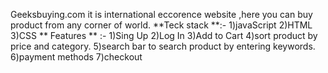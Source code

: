 Geeksbuying.com it is international eccorence website ,here you can buy product from any corner of world.
**Teck stack **:- 1)javaScript
                  2)HTML
                  3)CSS
 ** Features ** :- 1)Sing Up
                    2)Log In
                    3)Add to Cart
                    4)sort product by price and category.
                    5)search bar to search product by entering keywords.
                    6)payment methods
                    7)checkout
  
